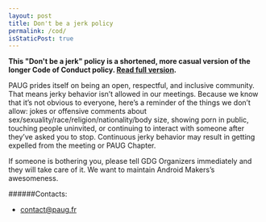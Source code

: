 ```yaml
---
layout: post
title: Don't be a jerk policy
permalink: /cod/
isStaticPost: true
---
```


__This "Don't be a jerk" policy is a shortened, more casual version of the longer Code of Conduct policy. [Read full version](http://meta.wikimedia.org/wiki/Don%27t_be_a_dick).__


PAUG prides itself on being an open, respectful, and inclusive community. That means jerky behavior isn’t allowed in our meetings. Because we know that it’s not obvious to everyone, here’s a reminder of the things we don’t allow: jokes or offensive comments about sex/sexuality/race/religion/nationality/body size, showing porn in public, touching people uninvited, or continuing to interact with someone after they’ve asked you to stop. Continuous jerky behavior may result in getting expelled from the meeting or PAUG Chapter.

If someone is bothering you, please tell GDG Organizers immediately and they will take care of it. We want to maintain Android Makers’s awesomeness.


######Contacts:

- [contact@paug.fr](mailto:contact@paug.fr)

<img class="img-responsive feature-image" src="{{ site.baseurl }}/img/posts/cod.jpg" style="display:none">
